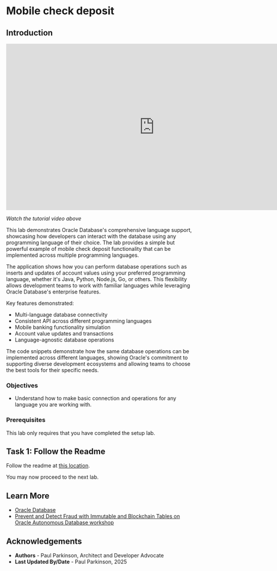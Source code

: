 # Mobile check deposit

## Introduction


<iframe width="800" height="450" src="https://www.youtube.com/embed/qHVYXagpAC0?start=444" title="YouTube video player" frameborder="0" allow="accelerometer; autoplay; clipboard-write; encrypted-media; gyroscope; picture-in-picture; web-share" allowfullscreen></iframe>

*Watch the tutorial video above*

This lab demonstrates Oracle Database's comprehensive language support, showcasing how developers can interact with the database using any programming language of their choice. The lab provides a simple but powerful example of mobile check deposit functionality that can be implemented across multiple programming languages.

The application shows how you can perform database operations such as inserts and updates of account values using your preferred programming language, whether it's Java, Python, Node.js, Go, or others. This flexibility allows development teams to work with familiar languages while leveraging Oracle Database's enterprise features.

Key features demonstrated:
- Multi-language database connectivity
- Consistent API across different programming languages
- Mobile banking functionality simulation
- Account value updates and transactions
- Language-agnostic database operations

The code snippets demonstrate how the same database operations can be implemented across different languages, showing Oracle's commitment to supporting diverse development ecosystems and allowing teams to choose the best tools for their specific needs.

### Objectives

-  Understand how to make basic connection and operations for any language you are working with.


### Prerequisites

This lab only requires that you have completed the setup lab.

## Task 1: Follow the Readme

Follow the readme at [this location](https://github.com/paulparkinson/oracle-ai-for-sustainable-dev/tree/main/financial/graph-circular-payments).


You may now proceed to the next lab.

## Learn More

* [Oracle Database](https://bit.ly/mswsdatabase)
* [Prevent and Detect Fraud with Immutable and Blockchain Tables on Oracle Autonomous Database workshop](https://livelabs.oracle.com/pls/apex/dbpm/r/livelabs/view-workshop?wid=4142)

## Acknowledgements
* **Authors** - Paul Parkinson, Architect and Developer Advocate
* **Last Updated By/Date** - Paul Parkinson, 2025
